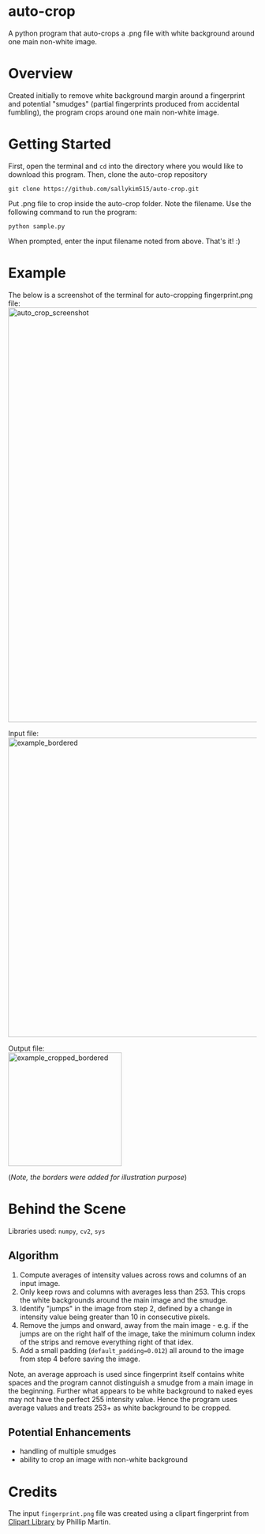 # auto-crop
A python program that auto-crops a .png file with white background around one main non-white image.

# Overview
Created initially to remove white background margin around a fingerprint and potential "smudges" (partial fingerprints produced from accidental fumbling), the program crops around one main non-white image. 

# Getting Started
First, open the terminal and `cd` into the directory where you would like to download this program.
Then, clone the auto-crop repository
```
git clone https://github.com/sallykim515/auto-crop.git
```
Put .png file to crop inside the auto-crop folder. Note the filename.
Use the following command to run the program:
```
python sample.py
```
When prompted, enter the input filename noted from above. 
That's it! :)

# Example
The below is a screenshot of the terminal for auto-cropping fingerprint.png file:
<img width="840" alt="auto_crop_screenshot" src="https://user-images.githubusercontent.com/39283556/80664248-2075e900-8a4b-11ea-8541-5f72ad35054c.png">

Input file:  
<img width="607" alt="example_bordered" src="https://user-images.githubusercontent.com/39283556/80664260-253a9d00-8a4b-11ea-8220-2fe5ce9adbfd.png">

Output file:  
<img width="230" alt="example_cropped_bordered" src="https://user-images.githubusercontent.com/39283556/80664261-266bca00-8a4b-11ea-9c98-508434afe4d0.png">

(*Note, the borders were added for illustration purpose*)

# Behind the Scene
Libraries used: `numpy`, `cv2`, `sys`

## Algorithm
1. Compute averages of intensity values across rows and columns of an input image.
2. Only keep rows and columns with averages less than 253. This crops the white backgrounds around the main image and the smudge.
3. Identify "jumps" in the image from step 2, defined by a change in intensity value being greater than 10 in consecutive pixels.
4. Remove the jumps and onward, away from the main image - e.g. if the jumps are on the right half of the image, take the minimum column index of the strips and remove everything right of that idex.
5. Add a small padding (`default_padding=0.012`) all around to the image from step 4 before saving the image.

Note, an average approach is used since fingerprint itself contains white spaces and the program cannot distinguish a smudge from a main image in the beginning. Further what appears to be white background to naked eyes may not have the perfect 255 intensity value. Hence the program uses average values and treats 253+ as white background to be cropped.


## Potential Enhancements
* handling of multiple smudges
* ability to crop an image with non-white background

# Credits
The input `fingerprint.png` file was created using a clipart fingerprint from [Clipart Library](http://clipart-library.com/clipart/8i65bnx5T.htm) by Phillip Martin.
